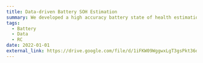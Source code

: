 ```yaml
---
title: Data-driven Battery SOH Estimation
summary: We developed a high accuracy battery state of health estimation method based on the differential voltage (DVA) and incremental capacity analysis (ICA) for electric vehicles. The model give <5% accuracy SOH estimation at various temperatures. 
tags:
  - Battery
  - Data
  - RC
date: 2022-01-01
external_link: https://drive.google.com/file/d/1iFKW09WggwxLgT3gsPkt36drBebv4Pmh/view?usp=sharing
---
```

